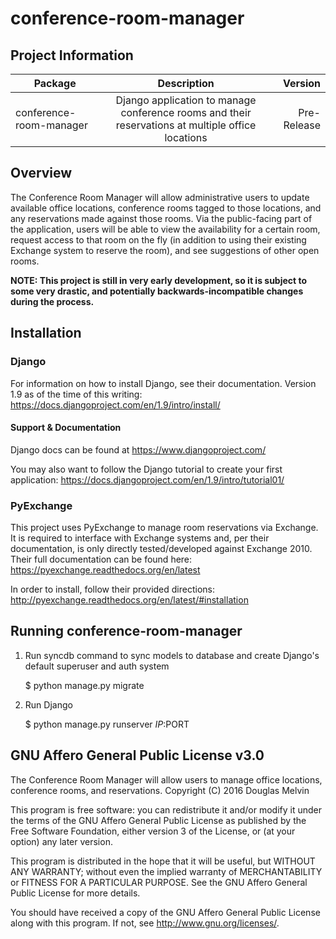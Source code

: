 # conference-room-manager

## Project Information
| Package       | Description   | Version|
| ------------- |:-------------:| -----:|
| conference-room-manager| Django application to manage conference rooms and their reservations at multiple office locations | Pre-Release |

## Overview
The Conference Room Manager will allow administrative users to update available office locations, conference rooms tagged to those locations, and any reservations made against those rooms. Via the public-facing part of the application, users will be able to view the availability for a certain room, request access to that room on the fly (in addition to using their existing Exchange system to reserve the room), and see suggestions of other open rooms. 

**NOTE: This project is still in very early development, so it is subject to some very drastic, and potentially backwards-incompatible changes during the process.**

## Installation

### Django

For information on how to install Django, see their documentation. Version 1.9 as of the time of this writing: https://docs.djangoproject.com/en/1.9/intro/install/

#### Support & Documentation

Django docs can be found at https://www.djangoproject.com/

You may also want to follow the Django tutorial to create your first application:
https://docs.djangoproject.com/en/1.9/intro/tutorial01/

### PyExchange

This project uses PyExchange to manage room reservations via Exchange. It is required to interface with Exchange systems and, per their documentation, is only directly tested/developed against Exchange 2010. Their full documentation can be found here: https://pyexchange.readthedocs.org/en/latest 

In order to install, follow their provided directions: http://pyexchange.readthedocs.org/en/latest/#installation 

## Running conference-room-manager

1) Run syncdb command to sync models to database and create Django's default superuser and auth system

    $ python manage.py migrate

2) Run Django

    $ python manage.py runserver $IP:$PORT

## GNU Affero General Public License v3.0

The Conference Room Manager will allow users to manage office locations, conference rooms, and reservations.
Copyright (C) 2016  Douglas Melvin

This program is free software: you can redistribute it and/or modify it under the terms of the GNU Affero General Public License as published by the Free Software Foundation, either version 3 of the License, or (at your option) any later version.

This program is distributed in the hope that it will be useful, but WITHOUT ANY WARRANTY; without even the implied warranty of MERCHANTABILITY or FITNESS FOR A PARTICULAR PURPOSE.  See the GNU Affero General Public License for more details.

You should have received a copy of the GNU Affero General Public License along with this program.  If not, see <http://www.gnu.org/licenses/>.